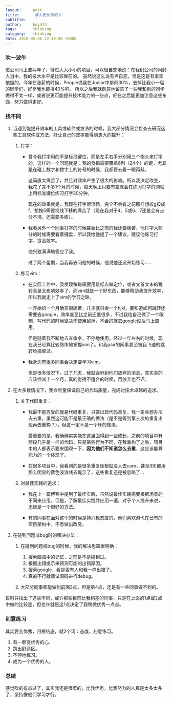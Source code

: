 ```yaml
---
layout:     post
title:      '成为更优秀的人'
subtitle:   ''
author:     boydfd
tags:       thinking
category:   thinking
date: 2018-05-06 22:19:00 +0800
---
```


### 吹一波牛

进公司马上要两年了，待过大大小小的项目，可以很自恋地说：在我们公司的同龄人当中，我的技术水平是比较靠前的。
虽然说这么说有点自恋，但是这是有事实依据的，今年在涨薪的时候，People说我在Junior中排前30%，去掉比我小一届的同学们，好歹我也能排40%吧。
所以之后我就刻意地留意了一些我和别的同学做得不太一样，或者说更可能提升技术能力的一些点，好在之后能更加注意这些东西，努力做得更好。

### 找不同

1. 当遇到能提升效率的工具或软件或方法的时候，我大部分情况会检查去研究这些工具软件或方法，好让自己的效率能得到更大的提升：
	
	1. 打字：
		
		- 曾今我打字用的不是标准键位，而是左手右手分别用三个指头来打字的，这样的一个问题就是：我的食指需要覆盖6列（24个）的键，尤其是在碰上数字和数字上的符号的时候，我都要去看一眼再敲。
	
			这简直太痛苦了，并且对效率产生了很大的影响。所以我决定改变，我花了差不多1个月的时候，每天晚上只要有空就会在练习打字的网站上用标准键位练习打字30分钟。
		
			现在的效果就是，我现在打字很流畅，完全不会有之前那样想按g按成f，想按5需要视线下移的痛苦了（现在我对于4、5或6、7还是会有点分不清，还需要多练）。
		
		- 我看另外一个同事打字的时候甚至比之前的我还要痛苦，他打字大部分的时候需要看着键盘，所以我给他提了一个建议，建议他练习打字，提高效率。
		
			他兴致满满地答应了我。
			
			过了两个星期，当我再去问他的时候，他说他还没开始练习.....

	2. 练习vim：
	
		- 在实际工作中，我发现每每需要用鼠标去做定位，或者文首文末的跳转真是太影响效率了，而vim就是一个好东西，能够帮助我提升效率，所以我就走上了vim的学习之路。
		
			一开始的一个月确实很痛苦，几乎就只会一个hjkl，要知道如何跳转还需要去google，效率甚至比之前还低很多，不过我给自己做了一个限制，写代码的时候坚决不使用鼠标，不会的就去google然后马上应用。
			
			但是随着我不断地去查命令，不停地使用，经过一年左右的时候，现在我已经算比较熟练地掌握vim了。和我pair的同事甚至被我飞速的跳转给搞晕过。
			
		- 我身边有很多同事会决定要学习vim。
		
			但是很多情况下，过了几天，我就会听到他们放弃的消息，其实真的应该尝试上一个月，真的觉得不适合的时候，再放弃也不迟。

2. 在大多数情况下，我会尽量保证自己的代码质量，完成对技术卓越的追求。

	1. 关于代码重复：
		
		- 我最不能忍受的就是代码重复，只要出现代码重复，我一定会想办法去去重，虽然这可能不是最正确的做法（是不是等到第三次的重复出现再去重构？），但这一定不是一个坏的做法。
		
			最重要的是，我确确实实能在这里面得到一些成长，之前的项目中有两段几乎是一样的代码，只是某些行为不同，在我重构了之后，项目中的人都表示要来围观一下，**因为他们不知道怎么去重**，这应该能算能力的一个体现了。
			
		- 在很多项目中，我看到的是很多重复压根就没人去care，甚至IDE都用那么明显的黄色波浪线去提示了，这些重复还是被忽略了...
		
	2. 对最佳实践的追求：
	
		- 我在上一篇博客中提到了最佳实践，虽然说最佳实践需要根据场景的不同来应用，但是，了解最佳实践并应用一遍，对于个人提升来说，无疑是一个很好的方法。
		
		- 有的同事在面对这个的时候是持消极态度的，他们喜欢游弋在已有的项目架构中，不愿做出改变。

3. 在碰到问题或bug时的解决办法：

	1. 在碰到问题或bug的时候，我的解决思路很明确：
	
		1. 搜索脑海中的记忆，之前是不是碰到过。
		2. 根据出错提示来预测可能的出错原因。
		3. 搜索google，看是否有人和我一样出错了。
		4. 真的不行就调试源码进行debug。
	
	2. 大部分同事都能做到前面3点，但是第4点，还是有一些同事做不到的。

暂时只找出了这些不同，或许那些目前比我稍差的同事，只是在上面的1点或2点中做的比较差，但也许就是这1点决定了我稍微优秀一点点。

### 刻意练习

其实要变优秀，归根结底，就2个词：态度、刻意练习。

1. 有一颗变优秀的心.
2. 跳出舒适区。
3. 不停地练习。
4. 成为一个优秀的人。

### 总结

感觉吹的有点过了，其实我还是很菜的，比我优秀，比我努力的人真是太多太多了，坚持像他们学习才行。
